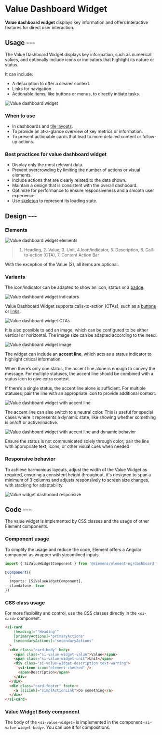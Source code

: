 # Value Dashboard Widget

**Value dashboard widget** displays key information and offers interactive features
for direct user interaction.

## Usage ---

The Value Dashboard Widget displays key information, such as numerical values, and optionally include icons
or indicators that highlight its nature or status.

It can include:

- A description to offer a clearer context.
- Links for navigation.
- Actionable items, like buttons or menus, to directly initiate tasks.

![Value dashboard widget](images/value-dashboard-widget.png)

### When to use

- In dashboards and [tile layouts](../../fundamentals/layouts/content.md#tile-layout).
- To provide an at-a-glance overview of key metrics or information.
- To present actionable cards that lead to more detailed content or follow-up actions.

### Best practices for value dashboard widget

- Display only the most relevant data.
- Prevent overcrowding by limiting the number of actions or visual elements.
- Include actions that are clearly related to the data shown.
- Maintain a design that is consistent with the overall dashboard.
- Optimize for performance to ensure responsiveness and a smooth user experience.
- Use [skeleton](../progress-indication/skeleton.md) to represent its loading state.

## Design ---

### Elements

![Value dashboard widget elements](images/value-dashboard-widget-elements.png)

> 1. Heading, 2. Value, 3. Unit, 4.Icon/indicator, 5. Description, 6. Call-to-action (CTA), 7. Content Action Bar

With the exception of the Value (2), all items are optional.

### Variants

The icon/indicator can be adapted to show an icon, status
or a [badge](../status-notifications/badges.md).

![Value dashboard widget indicators](images/value-dashboard-widget-indicators.png)

Value Dashboard Widget supports calls-to-action (CTAs), such as a [buttons](../../components/buttons-menus/buttons.md)
or [links](../../components/buttons-menus/links.md).

![Value dashboard widget CTAs](images/value-dashboard-widget-cta.png)

It is also possible to add an image, which can be configured to be either vertical or horizontal.
The image size can be adapted according to the need.

![Value dashboard widget image](images/value-dashboard-widget-image.png)

The widget can include an **accent line**, which acts as a status indicator to highlight critical information.

When there’s only one status, the accent line alone is enough to convey the message.
For multiple statuses, the accent line should be combined with a status icon to give extra context.

If there’s a single status, the accent line alone is sufficient.
For multiple statuses, pair the line with an appropriate icon to provide additional context.

![Value dashboard widget with accent line](images/value-dashboard-widget-accent-line.png)

The accent line can also switch to a neutral color.
This is useful for special cases where it represents a dynamic state, like showing whether something is on/off or active/inactive.

![Value dashboard widget with accent line and dynamic behavior](images/value-dashboard-widget-accent-line-dynamic.png)

Ensure the status is not communicated solely through color;
pair the line with appropriate text, icons, or other visual cues when needed.

### Responsive behavior

To achieve harmonious layouts, adjust the width of the Value Widget as required, ensuring a consistent height throughout.
it's designed to span a minimum of 3 columns and adjusts responsively to screen size changes, with stacking for adaptability.

![Value widget dashboard responsive](images/value-dashboard-widget-responsive.png)

## Code ---

The value widget is implemented by CSS classes and the usage of other Element components.

### Component usage

To simplify the usage and reduce the code, Element offers a Angular component as wrapper
with streamlined inputs.

```ts
import { SiValueWidgetComponent } from '@siemens/element-ng/dashboard';

@Component({
  :
  imports: [SiValueWidgetComponent],
  standalone: true
})
```

<si-docs-component example="si-dashboard/si-value-widget" height="600"></si-docs-component>

<si-docs-api component="SiValueWidgetComponent"></si-docs-api>

### CSS class usage

For more flexibility and control, use the CSS classes directly in the `<si-card>`
component.

```html
<si-card
    [heading]="'Heading'"
    [primaryActions]="primaryActions"
    [secondaryActions]="secondaryActions"
  >
  <div class="card-body" body>
    <span class="si-value-widget-value">Value</span>
    <span class="si-value-widget-unit">Unit</span>
    <div class="si-value-widget-description text-warning">
      <si-icon icon="element-checked" />
      <span>Description</span>
    </div>
  </div>
  <div class="card-footer" footer>
    <a [siLink]="simplActionLink">Do something</a>
  </div>
</si-card>
```

<si-docs-component example="si-dashboard/si-value-widget-css" height="400"></si-docs-component>

### Value Widget Body component

The body of the `<si-value-widget>` is implemented in the component `<si-value-widget-body>`. You can
use it for compositions.

<si-docs-component example="si-dashboard/si-value-widget-body" height="250"></si-docs-component>

<si-docs-api component="SiValueWidgetBodyComponent"></si-docs-api>

<si-docs-types></si-docs-types>
